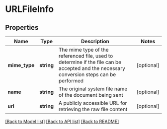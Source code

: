 # URLFileInfo

## Properties
Name | Type | Description | Notes
------------ | ------------- | ------------- | -------------
**mime_type** | **string** | The mime type of the referenced file, used to determine if the file can be accepted and the necessary conversion steps can be performed | [optional] 
**name** | **string** | The original system file name of the document being sent | [optional] 
**url** | **string** | A publicly accessible URL for retrieving the raw file content | [optional] 

[[Back to Model list]](../README.md#documentation-for-models) [[Back to API list]](../README.md#documentation-for-api-endpoints) [[Back to README]](../README.md)


